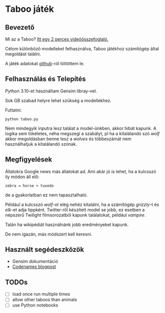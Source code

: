 # Taboo játék

## Bevezető

Mi az a Taboo? [Itt egy 2 perces videóösszefoglaló.](https://www.youtube.com/watch?v=4QeA4nrcQV0)

Célom különböző modelleket felhasználva, Taboo játékhoz számítógép által megoldást találni.

A játék adatokat [github](https://github.com/Kovah/Taboo-Data)-ról töltöttem le.

## Felhasználás és Telepítés

Python 3.10-et használtam Gensim libray-vel.

Sok GB szabad helyre lehet szükség a modellekhez.

Futtatni:
```
python taboo.py
```

Nem mindegyik inputra lesz találat a model-ünkben, akkor hibát kapunk.
A logika sem tökéletes, néha megszegi a szabályt, pl ha a kitalálandó szó _wolf_ akkor megoldásban benne lesz a _wolves_ és többeszámát nem használhatjuk a kitalálandó szónak.

## Megfigyelések

Állatokra Google news más állatokat ad. Ami akár jó is lehet, ha a kulcsszó ily módon áll elő:
```
zebra = horse + tuxedo
```
de a gyakorlatban ez nem tapasztalható.

Például a kulcsszó _wolf_-ot elég nehéz kitalálni, ha a számítógép _grizzly_-t és _elk_-et adja tippként. Twitter-ről készített model se jobb, ez esetben a népszerű Twilight filmsorozatból kapunk találatokat, például _vampire_.

Talán ha wikipédiát használnánk jobb eredményeket kapunk.

De nem igazán, más módszert kell keresni.

## Használt segédeszközök

- Gensim dokumentáció
- [Codenames blogpost](https://jamesmullenbach.github.io/2018/01/02/codenames-fun.html)

## TODOs

- [ ] load once run multiple times
- [ ] allow other taboos than animals
- [ ] use Python notebooks
